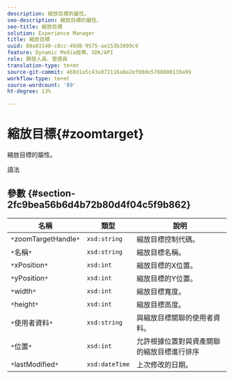 ```yaml
---
description: 縮放目標的屬性。
seo-description: 縮放目標的屬性。
seo-title: 縮放目標
solution: Experience Manager
title: 縮放目標
uuid: 08a03140-c8cc-49d8-9575-ae153b3899c9
feature: Dynamic Media經典，SDK/API
role: 開發人員、管理員
translation-type: tm+mt
source-git-commit: 469d1a5c43a972116a8a2efb0de5708800130a99
workflow-type: tm+mt
source-wordcount: '89'
ht-degree: 13%

---
```



# 縮放目標{#zoomtarget}

縮放目標的屬性。

語法

## 參數 {#section-2fc9bea56b6d4b72b80d4f04c5f9b862}

| 名稱 | 類型 | 說明 |
|---|---|---|
| `*`zoomTargetHandle`*` | `xsd:string` | 縮放目標控制代碼。 |
| `*`名稱`*` | `xsd:string` | 縮放目標名稱。 |
| `*`xPosition`*` | `xsd:int` | 縮放目標的X位置。 |
| `*`yPosition`*` | `xsd:int` | 縮放目標的Y位置。 |
| `*`width`*` | `xsd:int` | 縮放目標寬度。 |
| `*`height`*` | `xsd:int` | 縮放目標高度。 |
| `*`使用者資料`*` | `xsd:string` | 與縮放目標關聯的使用者資料。 |
| `*`位置`*` | `xsd:int` | 允許根據位置對與資產關聯的縮放目標進行排序 |
| `*`lastModified`*` | `xsd:dateTime` | 上次修改的日期。 |

